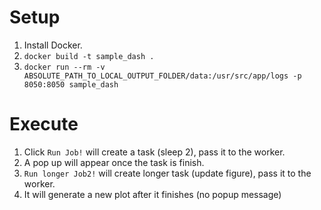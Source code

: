 # Setup
1. Install Docker.
2. `docker build -t sample_dash .`
3. `docker run --rm -v ABSOLUTE_PATH_TO_LOCAL_OUTPUT_FOLDER/data:/usr/src/app/logs -p 8050:8050 sample_dash`

# Execute
1. Click `Run Job!` will create a task (sleep 2), pass it to the worker.
2. A pop up will appear once the task is finish.
3. `Run longer Job2!` will create longer task (update figure), pass it to the worker.
4. It will generate a new plot after it finishes (no popup message)